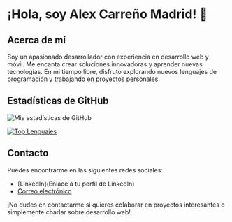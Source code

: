 # ¡Hola, soy Alex Carreño Madrid! 👋

## Acerca de mí

Soy un apasionado desarrollador con experiencia en desarrollo web y móvil. Me encanta crear soluciones innovadoras y aprender nuevas tecnologías. En mi tiempo libre, disfruto explorando nuevos lenguajes de programación y trabajando en proyectos personales.

## Estadísticas de GitHub

![Mis estadísticas de GitHub](https://github-readme-stats.vercel.app/api?username=x9laaa&show_icons=true&theme=dracula)

[![Top Lenguajes](https://github-readme-stats.vercel.app/api/top-langs/?username=x9laaa&layout=compact&theme=dracula)](https://github.com/x9laaa)

## Contacto

Puedes encontrarme en las siguientes redes sociales:

- [LinkedIn](Enlace a tu perfil de LinkedIn)
- [Correo electrónico](mailto:acrreno95@outlook.com)

¡No dudes en contactarme si quieres colaborar en proyectos interesantes o simplemente charlar sobre desarrollo web!


<!--
**x9laaa/x9laaa** is a ✨ _special_ ✨ repository because its `README.md` (this file) appears on your GitHub profile.

Here are some ideas to get you started

- 🔭 I’m currently working on ...
- 🌱 I’m currently learning ...
- 👯 I’m looking to collaborate on ...
- 🤔 I’m looking for help with ...
- 💬 Ask me about ...
- 📫 How to reach me: ...
- 😄 Pronouns: ...
- ⚡ Fun fact: ...
-->
